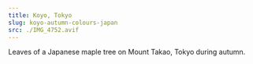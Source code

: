 ```yaml
---
title: Koyo, Tokyo
slug: koyo-autumn-colours-japan
src: ./IMG_4752.avif
---
```

Leaves of a Japanese maple tree on Mount Takao, Tokyo during autumn.